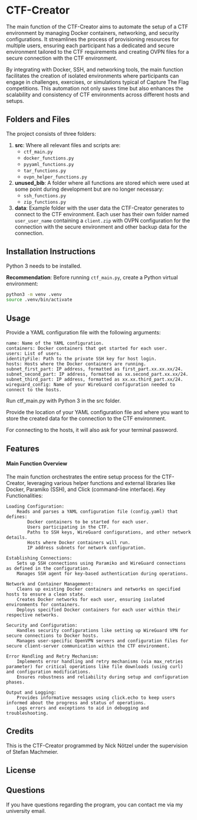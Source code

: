 # CTF-Creator

The main function of the CTF-Creator aims to automate the setup of a CTF environment by managing Docker containers, networking, and security configurations. It streamlines the process of provisioning resources for multiple users, ensuring each participant has a dedicated and secure environment tailored to the CTF requirements and creating OVPN files for a secure connection with the CTF environment.

By integrating with Docker, SSH, and networking tools, the main function facilitates the creation of isolated environments where participants can engage in challenges, exercises, or simulations typical of Capture The Flag competitions. This automation not only saves time but also enhances the scalability and consistency of CTF environments across different hosts and setups.

## Folders and Files

The project consists of three folders:
1. **src**: Where all relevant files and scripts are:
    - `ctf_main.py`
    - `docker_functions.py`
    - `pyyaml_functions.py`
    - `tar_functions.py`
    - `ovpn_helper_functions.py`
2. **unused_bib**: A folder where all functions are stored which were used at some point during development but are no longer necessary:
    - `ssh_functions.py`
    - `zip_functions.py`
3. **data**: Example folder with the user data the CTF-Creator generates to connect to the CTF environment. Each user has their own folder named `user_user_name` containing a `client.zip` with OVPN configuration for the connection with the secure environment and other backup data for the connection.

## Installation Instructions

Python 3 needs to be installed.

**Recommendation**: Before running `ctf_main.py`, create a Python virtual environment:
```bash
python3 -m venv .venv
source .venv/bin/activate
```
## Usage 
Provide a YAML configuration file with the following arguments:

    name: Name of the YAML configuration.
    containers: Docker containers that get started for each user.
    users: List of users.
    identityFile: Path to the private SSH key for host login.
    hosts: Hosts where the Docker containers are running.
    subnet_first_part: IP address, formatted as first_part.xx.xx.xx/24.
    subnet_second_part: IP address, formatted as xx.second_part.xx.xx/24.
    subnet_third_part: IP address, formatted as xx.xx.third_part.xx/24.
    wireguard_config: Name of your WireGuard configuration needed to connect to the hosts.

Run ctf_main.py with Python 3 in the src folder.

Provide the location of your YAML configuration file and where you want to store the created data for the connection to the CTF environment.

For connecting to the hosts, it will also ask for your terminal password.
## Features

#### Main Function Overview

The main function orchestrates the entire setup process for the CTF-Creator, leveraging various helper functions and external libraries like Docker, Paramiko (SSH), and Click (command-line interface).
Key Functionalities:

    Loading Configuration:
        Reads and parses a YAML configuration file (config.yaml) that defines:
            Docker containers to be started for each user.
            Users participating in the CTF.
            Paths to SSH keys, WireGuard configurations, and other network details.
            Hosts where Docker containers will run.
            IP address subnets for network configuration.

    Establishing Connections:
        Sets up SSH connections using Paramiko and WireGuard connections as defined in the configuration.
        Manages SSH agent for key-based authentication during operations.

    Network and Container Management:
        Cleans up existing Docker containers and networks on specified hosts to ensure a clean state.
        Creates Docker networks for each user, ensuring isolated environments for containers.
        Deploys specified Docker containers for each user within their respective networks.

    Security and Configuration:
        Handles security configurations like setting up WireGuard VPN for secure connections to Docker hosts.
        Manages user-specific OpenVPN servers and configuration files for secure client-server communication within the CTF environment.

    Error Handling and Retry Mechanism:
        Implements error handling and retry mechanisms (via max_retries parameter) for critical operations like file downloads (using curl) and configuration modifications.
        Ensures robustness and reliability during setup and configuration phases.

    Output and Logging:
        Provides informative messages using click.echo to keep users informed about the progress and status of operations.
        Logs errors and exceptions to aid in debugging and troubleshooting.

## Credits

This is the CTF-Creator programmed by Nick Nötzel under the supervision of Stefan Machmeier.
## License

## Questions

If you have questions regarding the program, you can contact me via my university email.

